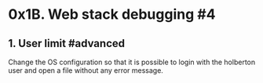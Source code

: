# 0x1B. Web stack debugging #4
## 1. User limit #advanced
Change the OS configuration so that it is possible to login with the holberton user and open a file without any error message.
